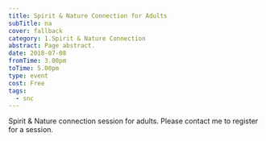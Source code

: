 ```yaml
---
title: Spirit & Nature Connection for Adults
subTitle: na
cover: fallback
category: 1.Spirit & Nature Connection
abstract: Page abstract.
date: 2018-07-08
fromTime: 3.00pm
toTime: 5.00pm
type: event
cost: Free
tags:
  - snc
---
```


Spirit & Nature connection session for adults. Please contact me to register for a session.

